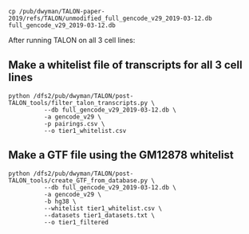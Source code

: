 
```
cp /pub/dwyman/TALON-paper-2019/refs/TALON/unmodified_full_gencode_v29_2019-03-12.db full_gencode_v29_2019-03-12.db
```

After running TALON on all 3 cell lines:

## Make a whitelist file of transcripts for all 3 cell lines
```
python /dfs2/pub/dwyman/TALON/post-TALON_tools/filter_talon_transcripts.py \
          --db full_gencode_v29_2019-03-12.db \
          -a gencode_v29 \
          -p pairings.csv \
          --o tier1_whitelist.csv
```

## Make a GTF file using the GM12878 whitelist
```
python /dfs2/pub/dwyman/TALON/post-TALON_tools/create_GTF_from_database.py \
          --db full_gencode_v29_2019-03-12.db \
          -a gencode_v29 \
          -b hg38 \
          --whitelist tier1_whitelist.csv \
          --datasets tier1_datasets.txt \
          --o tier1_filtered
```

